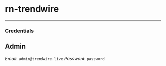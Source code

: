 # rn-trendwire
---
### Credentials
## Admin
*Email*: ``admin@trendwire.live``
*Password*: ``password``